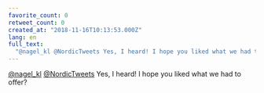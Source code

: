 ```yaml
---
favorite_count: 0
retweet_count: 0
created_at: "2018-11-16T10:13:53.000Z"
lang: en
full_text:
  "@nagel_kl @NordicTweets Yes, I heard! I hope you liked what we had to offer?"
---
```


[@nagel_kl](https://twitter.com/nagel_kl)
[@NordicTweets](https://twitter.com/NordicTweets) Yes, I heard! I hope you liked
what we had to offer?
